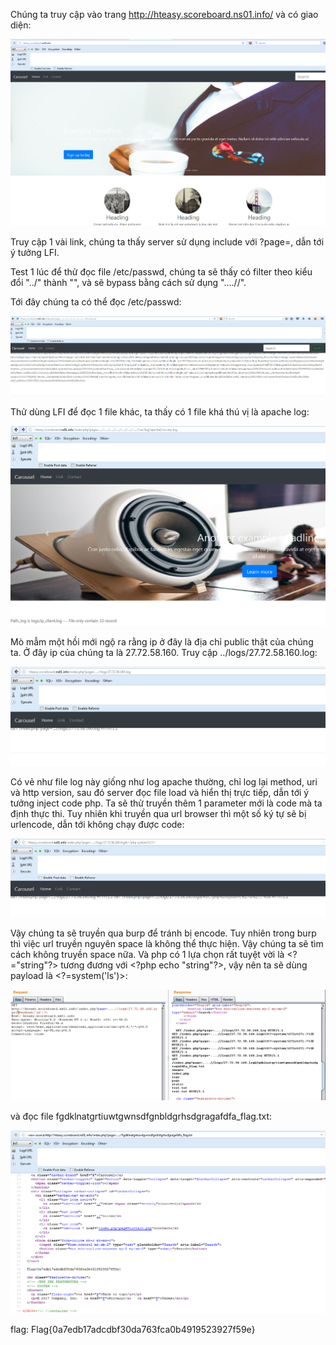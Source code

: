 Chúng ta truy cập vào trang http://hteasy.scoreboard.ns01.info/ và có giao diện:

![alt text](https://raw.githubusercontent.com/Alic3Margatroid/ctfsv/master/esay/home.PNG)

Truy cập 1 vài link, chúng ta thấy server sử dụng include với ?page=, dẫn tới ý tưởng LFI.

Test 1 lúc để thử đọc file /etc/passwd, chúng ta sẽ thấy có filter theo kiểu đổi "../" thành "", và sẽ bypass bằng cách sử dụng "....//".

Tới đây chúng ta có thể đọc /etc/passwd:

![alt text](https://raw.githubusercontent.com/Alic3Margatroid/ctfsv/master/esay/passwd.PNG)

Thử dùng LFI để đọc 1 file khác, ta thấy có 1 file khá thú vị là apache log:

![alt text](https://raw.githubusercontent.com/Alic3Margatroid/ctfsv/master/esay/apachelog.PNG)

Mò mẫm một hồi mới ngộ ra rằng ip ở đây là địa chỉ public thật của chúng ta. Ở đây ip của chúng ta là 27.72.58.160. Truy cập ../logs/27.72.58.160.log:

![alt text](https://raw.githubusercontent.com/Alic3Margatroid/ctfsv/master/esay/log.PNG)

Có vẻ như file log này giống như log apache thường, chỉ log lại method, uri và http version, sau đó server đọc file load và hiển thị trực tiếp, dẫn tới ý tưởng inject code php. Ta sẽ thử truyền thêm 1 parameter mới là code mà ta định thực thi. Tuy nhiên khi truyền qua url browser thì một số ký tự sẽ bị urlencode, dẫn tới không chạy được code:

![alt text](https://raw.githubusercontent.com/Alic3Margatroid/ctfsv/master/esay/fail.PNG)

Vậy chúng ta sẽ truyền qua burp để tránh bị encode. Tuy nhiên trong burp thì việc url truyền nguyên space là không thể thực hiện. Vậy chúng ta sẽ tìm cách không truyền space nữa. Và php có 1 lựa chọn rất tuyệt vời là &lt;?="string"?&gt; tương đương với &lt;?php echo "string"?&gt;, vậy nên ta sẽ dùng payload là &lt;?=system('ls')&gt;:

![alt text](https://raw.githubusercontent.com/Alic3Margatroid/ctfsv/master/esay/ls.PNG)

và đọc file fgdklnatgrtiuwtgwnsdfgnbldgrhsdgragafdfa_flag.txt:

![alt text](https://raw.githubusercontent.com/Alic3Margatroid/ctfsv/master/esay/flag.PNG)

flag: Flag{0a7edb17adcdbf30da763fca0b4919523927f59e}